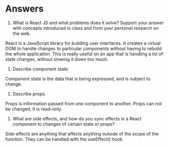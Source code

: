 # Answers

1. What is React JS and what problems does it solve? Support your answer with concepts introduced in class and from your personal research on the web.

React is a JavaScript library for building user interfaces. It creates a virtual DOM to handle changes to particular components without having to rebuild the whole application. This is really useful on an app that is handling a lot of state changes, without slowing it down too much.


1. Describe component state.

Component state is the data that is being expressed, and is subject to change.

1. Describe props.

Props is information passed from one component to another. Props can not be changed, it is read-only. 

1. What are side effects, and how do you sync effects in a React component to changes of certain state or props?

Side effects are anything that affects anything outside of the scope of the function. They can be handled with the useEffect() hook.
